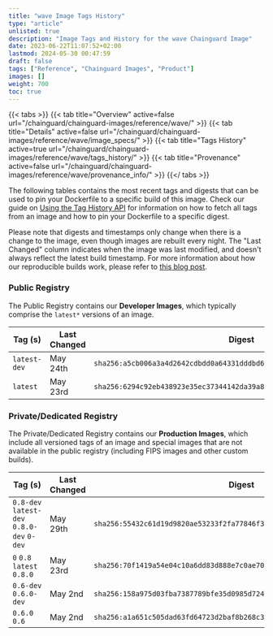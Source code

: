 ```yaml
---
title: "wave Image Tags History"
type: "article"
unlisted: true
description: "Image Tags and History for the wave Chainguard Image"
date: 2023-06-22T11:07:52+02:00
lastmod: 2024-05-30 00:47:59
draft: false
tags: ["Reference", "Chainguard Images", "Product"]
images: []
weight: 700
toc: true
---
```


{{< tabs >}}
{{< tab title="Overview" active=false url="/chainguard/chainguard-images/reference/wave/" >}}
{{< tab title="Details" active=false url="/chainguard/chainguard-images/reference/wave/image_specs/" >}}
{{< tab title="Tags History" active=true url="/chainguard/chainguard-images/reference/wave/tags_history/" >}}
{{< tab title="Provenance" active=false url="/chainguard/chainguard-images/reference/wave/provenance_info/" >}}
{{</ tabs >}}

The following tables contains the most recent tags and digests that can be used to pin your Dockerfile to a specific build of this image. Check our guide on [Using the Tag History API](/chainguard/chainguard-images/using-the-tag-history-api/) for information on how to fetch all tags from an image and how to pin your Dockerfile to a specific digest.

Please note that digests and timestamps only change when there is a change to the image, even though images are rebuilt every night. The "Last Changed" column indicates when the image was last modified, and doesn't always reflect the latest build timestamp. For more information about how our reproducible builds work, please refer to [this blog post](https://www.chainguard.dev/unchained/reproducing-chainguards-reproducible-image-builds).

### Public Registry
The Public Registry contains our **Developer Images**, which typically comprise the `latest*` versions of an image.

| Tag (s)       | Last Changed | Digest                                                                    |
|---------------|--------------|---------------------------------------------------------------------------|
|  `latest-dev` | May 24th     | `sha256:a5cb006a3a4d2642cdbdd0a64331dddbd60b1f8d32272018b544ed7d8b776ffc` |
|  `latest`     | May 23rd     | `sha256:6294c92eb438923e35ec37344142da39a8dd2592a69291daa9484f297a68c2fc` |


### Private/Dedicated Registry
The Private/Dedicated Registry contains our **Production Images**, which include all versioned tags of an image and special images that are not available in the public registry (including FIPS images and other custom builds).

| Tag (s)                                     | Last Changed | Digest                                                                    |
|---------------------------------------------|--------------|---------------------------------------------------------------------------|
|  `0.8-dev` `latest-dev` `0.8.0-dev` `0-dev` | May 29th     | `sha256:55432c61d19d9820ae53233f2fa77846f3b976fdeb97040c0b1b69334461dece` |
|  `0` `0.8` `latest` `0.8.0`                 | May 23rd     | `sha256:70f1419a54e04c10a6dd83d888e7c0ae704c7973e141caf7e0b6d680d706c4df` |
|  `0.6-dev` `0.6.0-dev`                      | May 2nd      | `sha256:158a975d03fba7387789bfe35d0985d72443572ed6b97431ea6b0a285921adea` |
|  `0.6.0` `0.6`                              | May 2nd      | `sha256:a1a651c505dad63fd64723d2baf8b268c313c02a49439990f7353ad517a111ad` |

